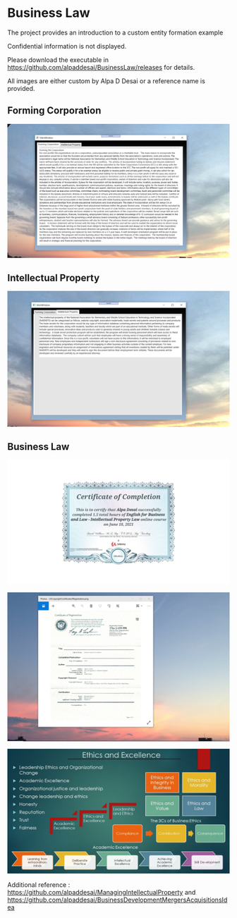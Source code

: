 # Business Law

The project provides an introduction to a custom entity formation example

Confidential information is not displayed.

Please download the executable in https://github.com/alpaddesai/BusinessLaw/releases for details.

All images are either custom by Alpa D Desai or a reference name is provided.

## Forming Corporation
![image](FormingCorporation.png)

## Intellectual Property
![image](IntellectualProperty.png)

## Business Law
![image](BusinessLaw.jpg)

![image](USCopyrightCertificate.png)

![image](Ethics.jpg)

Additional reference : https://github.com/alpaddesai/ManagingIntellectualProperty  and https://github.com/alpaddesai/BusinessDevelopmentMergersAcquisitionsIdea
